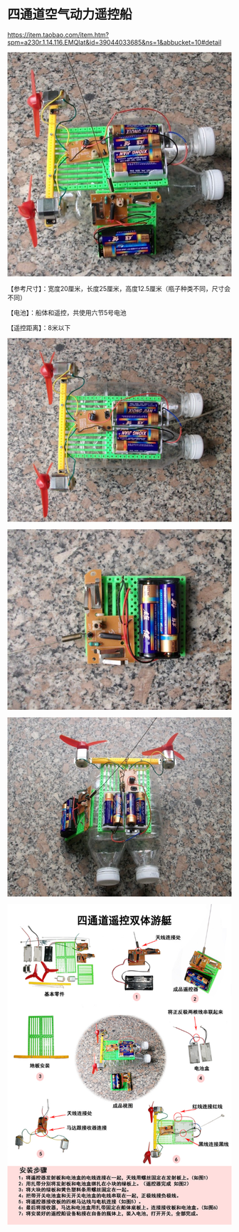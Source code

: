# 四通道空气动力遥控船
<https://item.taobao.com/item.htm?spm=a230r.1.14.116.EMQIat&id=39044033685&ns=1&abbucket=10#detail>

![](001.jpg)

【参考尺寸】：宽度20厘米，长度25厘米，高度12.5厘米（瓶子种类不同，尺寸会不同）

【电池】：船体和遥控，共使用六节5号电池

【遥控距离】：8米以下

![](002.jpg)

![](003.jpg)

![](004.jpg)


![](005.jpg)